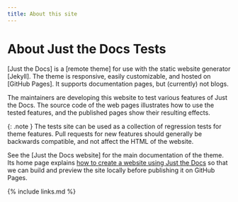 ```yaml
---
title: About this site
---
```


# About Just the Docs Tests

[Just the Docs] is a [remote theme] for use with the static website generator [Jekyll].
The theme is responsive, easily customizable, and hosted on [GitHub Pages].
It supports documentation pages, but (currently) not blogs.

The maintainers are developing this website to test various features of Just the Docs.
The source code of the web pages illustrates how to use the tested features,
and the published pages show their resulting effects.

{: .note }
The tests site can be used as a collection of regression tests for theme features.
Pull requests for new features should generally be backwards compatible,
and not affect the HTML of the website.

See the [Just the Docs website] for the main documentation of the theme.
Its home page explains
[how to create a website using Just the Docs](https://just-the-docs.github.io/just-the-docs/#getting-started)
so that we can build and preview the site locally before publishing it on GitHub Pages.

{% include links.md %}
